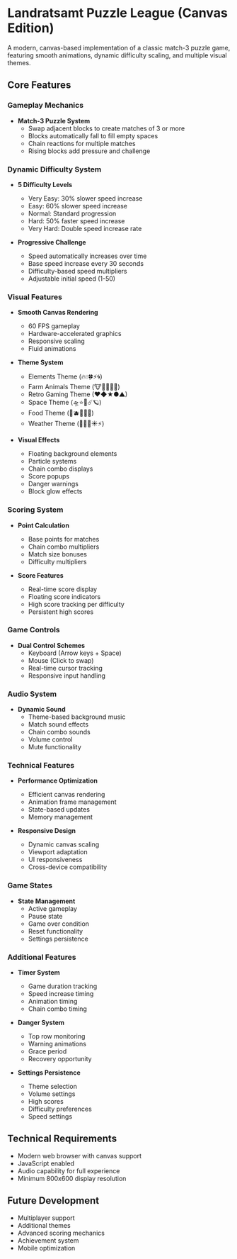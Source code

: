 # Landratsamt Puzzle League (Canvas Edition)

A modern, canvas-based implementation of a classic match-3 puzzle game, featuring smooth animations, dynamic difficulty scaling, and multiple visual themes.

## Core Features

### Gameplay Mechanics
- **Match-3 Puzzle System**
  - Swap adjacent blocks to create matches of 3 or more
  - Blocks automatically fall to fill empty spaces
  - Chain reactions for multiple matches
  - Rising blocks add pressure and challenge

### Dynamic Difficulty System
- **5 Difficulty Levels**
  - Very Easy: 30% slower speed increase
  - Easy: 60% slower speed increase
  - Normal: Standard progression
  - Hard: 50% faster speed increase
  - Very Hard: Double speed increase rate

- **Progressive Challenge**
  - Speed automatically increases over time
  - Base speed increase every 30 seconds
  - Difficulty-based speed multipliers
  - Adjustable initial speed (1-50)

### Visual Features
- **Smooth Canvas Rendering**
  - 60 FPS gameplay
  - Hardware-accelerated graphics
  - Responsive scaling
  - Fluid animations

- **Theme System**
  - Elements Theme (🔥💧🍀⚡🌀)
  - Farm Animals Theme (🐮🐑🐷🐔🐴)
  - Retro Gaming Theme (♥◆★●▲)
  - Space Theme (🛸⭐👾☄️🪐)
  - Food Theme (🍓🫐🥑🍌🍇)
  - Weather Theme (🌅🌈🌱☀️⚡)

- **Visual Effects**
  - Floating background elements
  - Particle systems
  - Chain combo displays
  - Score popups
  - Danger warnings
  - Block glow effects

### Scoring System
- **Point Calculation**
  - Base points for matches
  - Chain combo multipliers
  - Match size bonuses
  - Difficulty multipliers

- **Score Features**
  - Real-time score display
  - Floating score indicators
  - High score tracking per difficulty
  - Persistent high scores

### Game Controls
- **Dual Control Schemes**
  - Keyboard (Arrow keys + Space)
  - Mouse (Click to swap)
  - Real-time cursor tracking
  - Responsive input handling

### Audio System
- **Dynamic Sound**
  - Theme-based background music
  - Match sound effects
  - Chain combo sounds
  - Volume control
  - Mute functionality

### Technical Features
- **Performance Optimization**
  - Efficient canvas rendering
  - Animation frame management
  - State-based updates
  - Memory management

- **Responsive Design**
  - Dynamic canvas scaling
  - Viewport adaptation
  - UI responsiveness
  - Cross-device compatibility

### Game States
- **State Management**
  - Active gameplay
  - Pause state
  - Game over condition
  - Reset functionality
  - Settings persistence

### Additional Features
- **Timer System**
  - Game duration tracking
  - Speed increase timing
  - Animation timing
  - Chain combo timing

- **Danger System**
  - Top row monitoring
  - Warning animations
  - Grace period
  - Recovery opportunity

- **Settings Persistence**
  - Theme selection
  - Volume settings
  - High scores
  - Difficulty preferences
  - Speed settings

## Technical Requirements
- Modern web browser with canvas support
- JavaScript enabled
- Audio capability for full experience
- Minimum 800x600 display resolution

## Future Development
- Multiplayer support
- Additional themes
- Advanced scoring mechanics
- Achievement system
- Mobile optimization